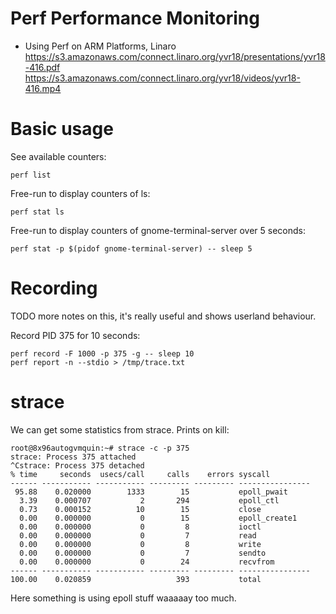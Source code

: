 # Perf Performance Monitoring
- Using Perf on ARM Platforms, Linaro
  https://s3.amazonaws.com/connect.linaro.org/yvr18/presentations/yvr18-416.pdf
  https://s3.amazonaws.com/connect.linaro.org/yvr18/videos/yvr18-416.mp4

# Basic usage
See available counters:

    perf list

Free-run to display counters of ls:

    perf stat ls

Free-run to display counters of gnome-terminal-server over 5 seconds:

    perf stat -p $(pidof gnome-terminal-server) -- sleep 5

# Recording
TODO more notes on this, it's really useful and shows userland behaviour.

Record PID 375 for 10 seconds:

    perf record -F 1000 -p 375 -g -- sleep 10
    perf report -n --stdio > /tmp/trace.txt

# strace
We can get some statistics from strace. Prints on kill:

    root@8x96autogvmquin:~# strace -c -p 375
    strace: Process 375 attached
    ^Cstrace: Process 375 detached
    % time     seconds  usecs/call     calls    errors syscall
    ------ ----------- ----------- --------- --------- ----------------
     95.88    0.020000        1333        15           epoll_pwait
      3.39    0.000707           2       294           epoll_ctl
      0.73    0.000152          10        15           close
      0.00    0.000000           0        15           epoll_create1
      0.00    0.000000           0         8           ioctl
      0.00    0.000000           0         7           read
      0.00    0.000000           0         8           write
      0.00    0.000000           0         7           sendto
      0.00    0.000000           0        24           recvfrom
    ------ ----------- ----------- --------- --------- ----------------
    100.00    0.020859                   393           total

Here something is using epoll stuff waaaaay too much.
